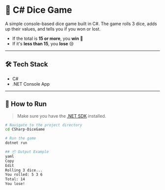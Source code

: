 # 🎲 C# Dice Game 

A simple console-based dice game built in C#. The game rolls 3 dice, adds up their values, and tells you if you won or lost.

- If the total is **15 or more**, you **win** 🎉
- If it's **less than 15**, you **lose** 😢

---

## 🛠️ Tech Stack

- C#
- .NET Console App

---

## 🚀 How to Run

> Make sure you have the [.NET SDK](https://dotnet.microsoft.com/download) installed.

```bash
# Navigate to the project directory
cd CSharp-DiceGame

# Run the game
dotnet run

## 📦 Output Example
yaml
Copy
Edit
Rolling 3 dice...
You rolled: 5 3 6
Total: 14
You lose!
